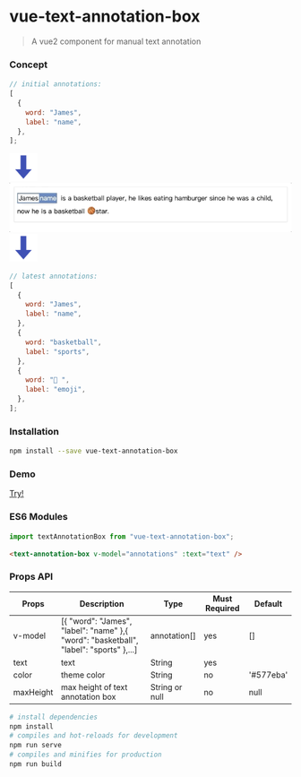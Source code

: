 # vue-text-annotation-box

> A vue2 component for manual text annotation

### Concept

```javascript
// initial annotations:
[
  {
    word: "James",
    label: "name",
  },
];
```

<img src="down-arrow.png" width="50px"/><br/>
<img src="demo.gif" width="650px"/><br/>
<img src="down-arrow.png" width="50px"/><br/>

```javascript
// latest annotations:
[
  {
    word: "James",
    label: "name",
  },
  {
    word: "basketball",
    label: "sports",
  },
  {
    word: "🏀 ",
    label: "emoji",
  },
];
```

### Installation

```bash
npm install --save vue-text-annotation-box
```

### Demo

[Try!](https://codesandbox.io/s/stoic-tesla-yt6cc?file=/src/App.vue)

### ES6 Modules

```js
import textAnnotationBox from "vue-text-annotation-box";
```

```html
<text-annotation-box v-model="annotations" :text="text" />
```

### Props API

| Props     | Description                               | Type           | Must Required | Default   |
| --------- | ----------------------------------------- | -------------- | ------------- | --------- |
| v-model   | [{ "word": "James", "label": "name" },{ "word": "basketball", "label": "sports" },...] | annotation[]   | yes           | []        |
| text      | text                                      | String         | yes           |           |
| color     | theme color                               | String         | no            | '#577eba' |
| maxHeight | max height of text annotation box       | String or null | no            | null      |


```bash
# install dependencies
npm install
# compiles and hot-reloads for development
npm run serve
# compiles and minifies for production
npm run build
```
